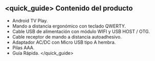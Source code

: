 ## <quick_guide> Contenido del producto

* Android TV Play.
* Mando a distancia ergonómico con teclado QWERTY.
* Cable USB de alimentación con módulo WIFI y USB HOST / OTG. 
* Cable receptor de mando a distancia autoadhesivo.
* Adaptador AC/DC con Micro USB tipo A hembra.
* Pilas AAA.
* Guía Rápida.
</quick_guide>
